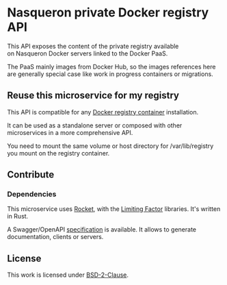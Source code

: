 # Nasqueron private Docker registry API

This API exposes the content of the private registry available  
on Nasqueron Docker servers linked to the Docker PaaS.

The PaaS mainly images from Docker Hub, so the images references here  
are generally special case like work in progress containers or migrations.

## Reuse this microservice for my registry

This API is compatible for any [Docker registry container](https://docs.docker.com/registry/) installation.

It can be used  as a standalone server or composed with other microservices in a more comprehensive API.

You need to mount the same volume or host directory for /var/lib/registry you mount on the registry container.

## Contribute

### Dependencies

This microservice uses [Rocket](https://rocket.rs/), with the [Limiting Factor](http://docs.nasqueron.org/limiting-factor/rust/limiting_factor/) libraries. It's written in Rust.

A Swagger/OpenAPI [specification](nasqueron-api-docker-registry.spec.yaml) is available.
It allows to generate documentation, clients or servers.

## License
This work is licensed under [BSD-2-Clause](LICENSE).

